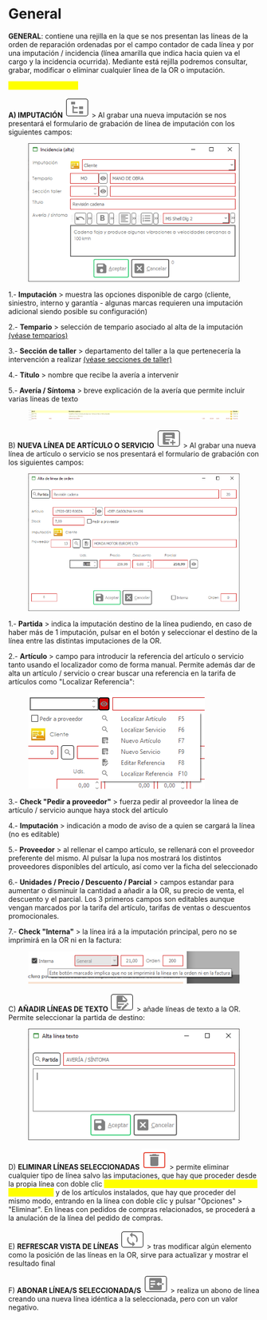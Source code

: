 # General

**GENERAL**: contiene una rejilla en la que se nos presentan las líneas de la orden de reparación ordenadas por el campo contador de cada línea y por una imputación / incidencia (línea amarilla que indica hacia quien va el cargo y la incidencia ocurrida). Mediante está rejilla podremos consultar, grabar, modificar o eliminar cualquier línea de la OR o imputación.

<mark style="color:yellow;">Botonera en General:</mark>

**A) IMPUTACIÓN** ![](<../../../../../.gitbook/assets/imagen (159).png>) > Al grabar una nueva imputación se nos presentará el formulario de grabación de línea de imputación con los siguientes campos:

<figure><img src="../../../../../.gitbook/assets/imagen (163).png" alt=""><figcaption></figcaption></figure>

1.- **Imputación** > muestra las opciones disponible de cargo (cliente, siniestro, interno y garantía - algunas marcas requieren una imputación adicional siendo posible su configuración)

2.- **Tempario** > selección de tempario asociado al alta de la imputación [(véase temparios)](../../temparios.md)

3.- **Sección de taller** > departamento del taller a la que pertenecería la intervención a realizar [(véase secciones de taller)](../../secciones-de-taller.md)

4.- **Título** > nombre que recibe la avería a intervenir

5.- **Avería / Síntoma** > breve explicación de la avería que permite incluir varias líneas de texto

<figure><img src="../../../../../.gitbook/assets/imagen (35).png" alt=""><figcaption></figcaption></figure>

B) **NUEVA LÍNEA DE ARTÍCULO O SERVICIO** ![](<../../../../../.gitbook/assets/imagen (164).png>) > Al grabar una nueva línea de artículo o servicio se nos presentará el formulario de grabación con los siguientes campos:

<figure><img src="../../../../../.gitbook/assets/imagen (102) (1).png" alt=""><figcaption></figcaption></figure>

1.- **Partida** > indica la imputación destino de la línea pudiendo, en caso de haber más de 1 imputación, pulsar en el botón y seleccionar el destino de la línea entre las distintas imputaciones de la OR.

2.- **Artículo** > campo para introducir la referencia del artículo o servicio tanto usando el localizador como de forma manual. Permite además dar de alta un artículo / servicio o crear buscar una referencia en la tarifa de artículos como "Localizar Referencia":

<figure><img src="../../../../../.gitbook/assets/imagen (157).png" alt=""><figcaption></figcaption></figure>

3.- **Check "Pedir a proveedor"** > fuerza pedir al proveedor la línea de artículo / servicio aunque haya stock del artículo

4.- **Imputación** > indicación a modo de aviso de a quien se cargará la línea (no es editable)

5.- **Proveedor** > al rellenar el campo artículo, se rellenará con el proveedor preferente del mismo. Al pulsar la lupa nos mostrará los distintos proveedores disponibles del artículo, así como ver la ficha del seleccionado

6.- **Unidades / Precio / Descuento / Parcial** > campos estandar para aumentar o disminuir la cantidad a añadir a la OR, su precio de venta, el descuento y el parcial. Los 3 primeros campos son editables aunque vengan marcados por la tarifa del artículo, tarifas de ventas o descuentos promocionales.

7.- **Check "Interna"** > la línea irá a la imputación principal, pero no se imprimirá en la OR ni en la factura:

<figure><img src="../../../../../.gitbook/assets/imagen (94) (1).png" alt=""><figcaption></figcaption></figure>

C) **AÑADIR LÍNEAS DE TEXTO** ![](<../../../../../.gitbook/assets/imagen (160).png>) > añade líneas de texto a la OR. Permite seleccionar la partida de destino:

<figure><img src="../../../../../.gitbook/assets/imagen (156).png" alt=""><figcaption></figcaption></figure>

D) **ELIMINAR LÍNEAS SELECCIONADAS** ![](<../../../../../.gitbook/assets/imagen (39) (2).png>) > permite eliminar cualquier tipo de línea salvo las imputaciones, que hay que proceder desde la propia línea con doble clic <mark style="color:yellow;">(se avisa que elimina la imputación y las líneas que contiene)</mark> y de los artículos instalados, que hay que proceder del mismo modo, entrando en la línea con doble clic y pulsar "Opciones" > "Eliminar". En líneas con pedidos de compras relacionados, se procederá a la anulación de la línea del pedido de compras.

E) **REFRESCAR VISTA DE LÍNEAS** ![](<../../../../../.gitbook/assets/imagen (37).png>) > tras modificar algún elemento como la posición de las líneas en la OR, sirve para actualizar y mostrar el resultado final

F) **ABONAR LÍNEA/S SELECCIONADA/S** ![](<../../../../../.gitbook/assets/imagen (108).png>) > realiza un abono de línea creando una nueva línea idéntica a la seleccionada, pero con un valor negativo.

